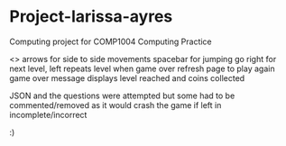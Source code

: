 # Project-larissa-ayres
Computing project for COMP1004 Computing Practice

<> arrows for side to side movements spacebar for jumping
go right for next level, left repeats level
when game over refresh page to play again
game over message displays level reached and coins collected

JSON and the questions were attempted but some had to be commented/removed as it would crash the game if left in incomplete/incorrect

:)
